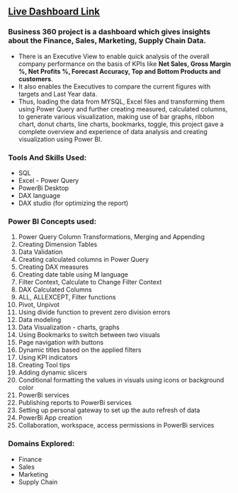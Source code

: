 ## [Live Dashboard Link](https://app.powerbi.com/view?r=eyJrIjoiNDg4ZDU1NzgtZGE0YS00YjUwLTk3ZDUtMjM5ZWU5NzNiMzRiIiwidCI6ImM2ZTU0OWIzLTVmNDUtNDAzMi1hYWU5LWQ0MjQ0ZGM1YjJjNCJ9)

### Business 360 project is a dashboard which gives insights about the Finance, Sales, Marketing, Supply Chain Data.
- There is an Executive View to enable quick analysis of the overall company performance on the basis of KPIs like **Net Sales, Gross Margin %, Net Profits %, Forecast Accuracy, Top and Bottom Products and customers**. 
- It also enables the Executives to compare the current figures with targets and Last Year data.
- Thus, loading the data from MYSQL, Excel files and transforming them using Power Query and further creating measured, calculated columns, to generate various visualization, making use of bar graphs, ribbon chart, donut charts, line charts, bookmarks, toggle, this project gave a complete overview and experience of data analysis and creating visualization using Power BI.


### Tools And Skills Used:
- SQL
- Excel - Power Query
- PowerBi Desktop
- DAX language
- DAX studio (for optimizing the report)

### Power BI Concepts used:

1. Power Query Column Transformations, Merging and Appending
2. Creating Dimension Tables
3. Data Validation
4. Creating calculated columns in Power Query
5. Creating DAX measures
6. Creating date table using M language
7. Filter Context, Calculate to Change Filter Context
8. DAX Calculated Columns
9. ALL, ALLEXCEPT, Filter functions
10. Pivot, Unpivot
11. Using divide function to prevent zero division errors
12. Data modeling
13. Data Visualization - charts, graphs
14. Using Bookmarks to switch between two visuals
15. Page navigation with buttons
16. Dynamic titles based on the applied filters
17. Using KPI indicators
18. Creating Tool tips
19. Adding dynamic slicers
20. Conditional formatting the values in visuals using icons or background color
21. PowerBi services
22. Publishing reports to PowerBi services
23. Setting up personal gateway to set up the auto refresh of data
24. PowerBi App creation
25. Collaboration, workspace, access permissions in PowerBi services

### Domains Explored:
- Finance 
- Sales
- Marketing
- Supply Chain





